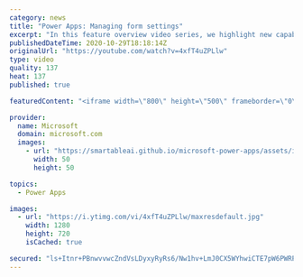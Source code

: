 ```yaml
---
category: news
title: "Power Apps: Managing form settings"
excerpt: "In this feature overview video series, we highlight new capabilities included in the latest update to Microsoft Power Apps.  Improvements to Microsoft Power Apps for managing form settings and events allow users to set various features on a form in the new modern designer.   Get the most out of Power"
publishedDateTime: 2020-10-29T18:18:14Z
originalUrl: "https://youtube.com/watch?v=4xfT4uZPLlw"
type: video
quality: 137
heat: 137
published: true

featuredContent: "<iframe width=\"800\" height=\"500\" frameborder=\"0\" src=\"https://www.youtube.com/embed/4xfT4uZPLlw\" allow=\"accelerometer; autoplay; encrypted-media; gyroscope; picture-in-picture\" allowfullscreen></iframe>"

provider:
  name: Microsoft
  domain: microsoft.com
  images:
    - url: "https://smartableai.github.io/microsoft-power-apps/assets/images/organizations/microsoft.com-50x50.jpg"
      width: 50
      height: 50

topics:
  - Power Apps

images:
  - url: "https://i.ytimg.com/vi/4xfT4uZPLlw/maxresdefault.jpg"
    width: 1280
    height: 720
    isCached: true

secured: "ls+Itnr+PBnwvvwcZndVsLDyxyRyRs6/Nw1hv+LmJ0CX5WYhwiCTE7pW6PWRP1Uopg8tH/D9kdE4AUqnzIGQobN02v+waKI6ZPEXLmOcAJFnfnelljjR6aE5A73fZJtAN6d7bWVEYwVStJSHzkwyza6VhfW9gQ4Hs+mtDSdEpaEbOP0F6bHfLSnpd38hQ40SMoKZ3HctA+14kbT6DyakjEIU/D5iQYd/OtiUqKULPBr+SQHii5e4E1yh0SfdsavDHBVz+atnV1UE7VI6kE7APMMbU4kjEEoIoUyOTE9VJeO9vshrQS+of7qsYrBqzhb0lfCmHjkUykbHb/nKc6nrn9ggYMSer+E7e6pvwkqHBcBcqFFeIlMyBANHitiD49fm4ZmSK9J1Lb3PgztujCiEDAEOH0Fee3vPBL8Z0dR84rnF5UWxm0NS/Da2Iny95mW0;Qn3DK0JgNRaZCABNnv11pw=="
---
```


